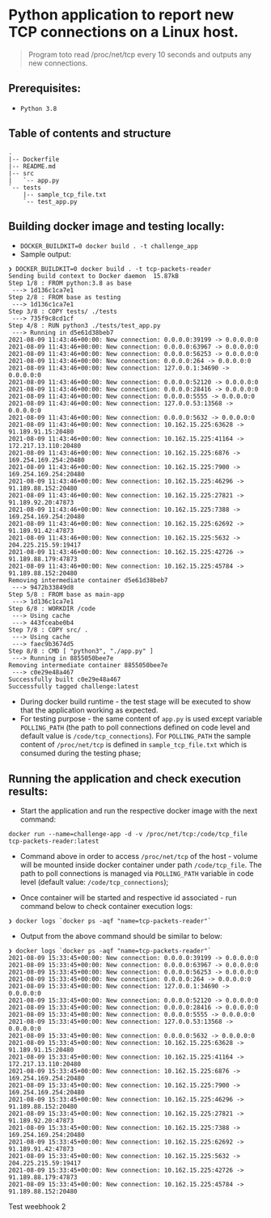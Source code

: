 # Python application to report new TCP connections on a Linux host.

> Program toto read /proc/net/tcp every 10 seconds and outputs any new connections. 

## Prerequisites:
* `Python 3.8`


## Table of contents and structure

```
.
|-- Dockerfile
|-- README.md
|-- src
|   `-- app.py
`-- tests
    |-- sample_tcp_file.txt
    `-- test_app.py
```

## Building docker image and testing locally:
* `DOCKER_BUILDKIT=0 docker build . -t challenge_app`
* Sample output:
```
❯ DOCKER_BUILDKIT=0 docker build . -t tcp-packets-reader
Sending build context to Docker daemon  15.87kB
Step 1/8 : FROM python:3.8 as base
 ---> 1d136c1ca7e1
Step 2/8 : FROM base as testing
 ---> 1d136c1ca7e1
Step 3/8 : COPY tests/ ./tests
 ---> 735f9c8cd1cf
Step 4/8 : RUN python3 ./tests/test_app.py 
 ---> Running in d5e61d38beb7
2021-08-09 11:43:46+00:00: New connection: 0.0.0.0:39199 -> 0.0.0.0:0
2021-08-09 11:43:46+00:00: New connection: 0.0.0.0:63967 -> 0.0.0.0:0
2021-08-09 11:43:46+00:00: New connection: 0.0.0.0:56253 -> 0.0.0.0:0
2021-08-09 11:43:46+00:00: New connection: 0.0.0.0:264 -> 0.0.0.0:0
2021-08-09 11:43:46+00:00: New connection: 127.0.0.1:34690 -> 0.0.0.0:0
2021-08-09 11:43:46+00:00: New connection: 0.0.0.0:52120 -> 0.0.0.0:0
2021-08-09 11:43:46+00:00: New connection: 0.0.0.0:28416 -> 0.0.0.0:0
2021-08-09 11:43:46+00:00: New connection: 0.0.0.0:5555 -> 0.0.0.0:0
2021-08-09 11:43:46+00:00: New connection: 127.0.0.53:13568 -> 0.0.0.0:0
2021-08-09 11:43:46+00:00: New connection: 0.0.0.0:5632 -> 0.0.0.0:0
2021-08-09 11:43:46+00:00: New connection: 10.162.15.225:63628 -> 91.189.91.15:20480
2021-08-09 11:43:46+00:00: New connection: 10.162.15.225:41164 -> 172.217.13.110:20480
2021-08-09 11:43:46+00:00: New connection: 10.162.15.225:6876 -> 169.254.169.254:20480
2021-08-09 11:43:46+00:00: New connection: 10.162.15.225:7900 -> 169.254.169.254:20480
2021-08-09 11:43:46+00:00: New connection: 10.162.15.225:46296 -> 91.189.88.152:20480
2021-08-09 11:43:46+00:00: New connection: 10.162.15.225:27821 -> 91.189.92.20:47873
2021-08-09 11:43:46+00:00: New connection: 10.162.15.225:7388 -> 169.254.169.254:20480
2021-08-09 11:43:46+00:00: New connection: 10.162.15.225:62692 -> 91.189.91.42:47873
2021-08-09 11:43:46+00:00: New connection: 10.162.15.225:5632 -> 204.225.215.59:19417
2021-08-09 11:43:46+00:00: New connection: 10.162.15.225:42726 -> 91.189.88.179:47873
2021-08-09 11:43:46+00:00: New connection: 10.162.15.225:45784 -> 91.189.88.152:20480
Removing intermediate container d5e61d38beb7
 ---> 9472b33849d8
Step 5/8 : FROM base as main-app
 ---> 1d136c1ca7e1
Step 6/8 : WORKDIR /code
 ---> Using cache
 ---> 443fceabe0b4
Step 7/8 : COPY src/ .
 ---> Using cache
 ---> faec9b3674d5
Step 8/8 : CMD [ "python3", "./app.py" ]
 ---> Running in 8855050bee7e
Removing intermediate container 8855050bee7e
 ---> c0e29e48a467
Successfully built c0e29e48a467
Successfully tagged challenge:latest
```

* During docker build runtime - the test stage will be executed to show that the application working as expected.
* For testing purpose - the same content of `app.py` is used except variable `POLLING_PATH` (the path to poll connections defined on code level and default value is `/code/tcp_connections`). For `POLLING_PATH` the sample content of `/proc/net/tcp` is defined in `sample_tcp_file.txt` which is consumed during the testing phase;

## Running the application and check execution results:
* Start the application and run the respective docker image with the next command:

```
docker run --name=challenge-app -d -v /proc/net/tcp:/code/tcp_file tcp-packets-reader:latest
```
* Command above in order to access `/proc/net/tcp` of the host - volume will be mounted inside docker container under path `/code/tcp_file`. The path to poll connections is managed via `POLLING_PATH` variable in code level (default value: `/code/tcp_connections`);

* Once container will be started and respective id associated - run command below to check container execution logs:

```
❯ docker logs `docker ps -aqf "name=tcp-packets-reader"`
```
* Output from the above command should be similar to below:

```
❯ docker logs `docker ps -aqf "name=tcp-packets-reader"`
2021-08-09 15:33:45+00:00: New connection: 0.0.0.0:39199 -> 0.0.0.0:0
2021-08-09 15:33:45+00:00: New connection: 0.0.0.0:63967 -> 0.0.0.0:0
2021-08-09 15:33:45+00:00: New connection: 0.0.0.0:56253 -> 0.0.0.0:0
2021-08-09 15:33:45+00:00: New connection: 0.0.0.0:264 -> 0.0.0.0:0
2021-08-09 15:33:45+00:00: New connection: 127.0.0.1:34690 -> 0.0.0.0:0
2021-08-09 15:33:45+00:00: New connection: 0.0.0.0:52120 -> 0.0.0.0:0
2021-08-09 15:33:45+00:00: New connection: 0.0.0.0:28416 -> 0.0.0.0:0
2021-08-09 15:33:45+00:00: New connection: 0.0.0.0:5555 -> 0.0.0.0:0
2021-08-09 15:33:45+00:00: New connection: 127.0.0.53:13568 -> 0.0.0.0:0
2021-08-09 15:33:45+00:00: New connection: 0.0.0.0:5632 -> 0.0.0.0:0
2021-08-09 15:33:45+00:00: New connection: 10.162.15.225:63628 -> 91.189.91.15:20480
2021-08-09 15:33:45+00:00: New connection: 10.162.15.225:41164 -> 172.217.13.110:20480
2021-08-09 15:33:45+00:00: New connection: 10.162.15.225:6876 -> 169.254.169.254:20480
2021-08-09 15:33:45+00:00: New connection: 10.162.15.225:7900 -> 169.254.169.254:20480
2021-08-09 15:33:45+00:00: New connection: 10.162.15.225:46296 -> 91.189.88.152:20480
2021-08-09 15:33:45+00:00: New connection: 10.162.15.225:27821 -> 91.189.92.20:47873
2021-08-09 15:33:45+00:00: New connection: 10.162.15.225:7388 -> 169.254.169.254:20480
2021-08-09 15:33:45+00:00: New connection: 10.162.15.225:62692 -> 91.189.91.42:47873
2021-08-09 15:33:45+00:00: New connection: 10.162.15.225:5632 -> 204.225.215.59:19417
2021-08-09 15:33:45+00:00: New connection: 10.162.15.225:42726 -> 91.189.88.179:47873
2021-08-09 15:33:45+00:00: New connection: 10.162.15.225:45784 -> 91.189.88.152:20480
```

Test weebhook 2
